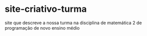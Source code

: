 # site-criativo-turma
site que descreve a nossa turma na disciplina de matemática 2 de programação de novo ensino médio 
